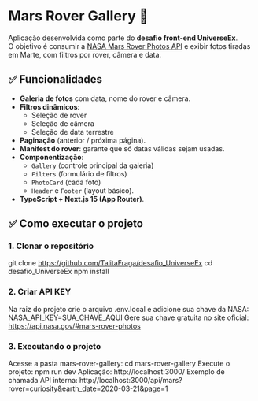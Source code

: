 
# Mars Rover Gallery 🚀

Aplicação desenvolvida como parte do **desafio front-end UniverseEx**.  
O objetivo é consumir a [NASA Mars Rover Photos API](https://api.nasa.gov/#mars-rover-photos) e exibir fotos tiradas em Marte, com filtros por rover, câmera e data.


## ✅ Funcionalidades

- **Galeria de fotos** com data, nome do rover e câmera.  
- **Filtros dinâmicos**:  
  - Seleção de rover  
  - Seleção de câmera  
  - Seleção de data terrestre  
- **Paginação** (anterior / próxima página).  
- **Manifest do rover**: garante que só datas válidas sejam usadas.  
- **Componentização**:  
  - `Gallery` (controle principal da galeria)  
  - `Filters` (formulário de filtros)  
  - `PhotoCard` (cada foto)  
  - `Header` e `Footer` (layout básico).  
- **TypeScript + Next.js 15 (App Router)**.  

## ✅ Como executar o projeto 

### 1. Clonar o repositório

git clone https://github.com/TalitaFraga/desafio_UniverseEx
cd desafio_UniverseEx
npm install


### 2. Criar API KEY

Na raiz do projeto crie o arquivo .env.local e adicione sua chave da NASA:
NASA_API_KEY=SUA_CHAVE_AQUI
Gere sua chave gratuita no site oficial: https://api.nasa.gov/#mars-rover-photos


### 3. Executando o projeto

Acesse a pasta mars-rover-gallery: cd mars-rover-gallery
Execute o projeto: npm run dev
Aplicação: http://localhost:3000/
Exemplo de chamada API interna: http://localhost:3000/api/mars?rover=curiosity&earth_date=2020-03-21&page=1

